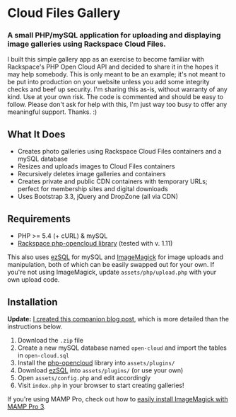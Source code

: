 # Cloud Files Gallery

### A small PHP/mySQL application for uploading and displaying image galleries using Rackspace Cloud Files.

I built this simple gallery app as an exercise to become familiar with Rackspace's PHP Open Cloud API and decided to share it in the hopes it may help somebody. This is only meant to be an example; it's not meant to be put into production on your website unless you add some integrity checks and beef up security. I'm sharing this as-is, without warranty of any kind. Use at your own risk. The code is commented and should be easy to follow. Please don't ask for help with this, I'm just way too busy to offer any meaningful support. Thanks. :)

## What It Does
* Creates photo galleries using Rackspace Cloud Files containers and a mySQL database
* Resizes and uploads images to Cloud Files containers
* Recursively deletes image galleries and containers
* Creates private and public CDN containers with temporary URLs; perfect for membership sites and digital downloads
* Uses Bootstrap 3.3, jQuery and DropZone (all via CDN)

## Requirements

* PHP >= 5.4 (+ cURL) & mySQL
* [Rackspace php-opencloud library](https://github.com/rackspace/php-opencloud) (tested with v. 1.11)

This also uses [ezSQL](https://github.com/ezSQL/ezSQL) for mySQL and [ImageMagick](http://www.imagemagick.org) for image uploads and manipulation, both of which can be easily swapped out for your own. If you're not using ImageMagick, update `assets/php/upload.php` with your own upload code.

## Installation

**Update:** [I created this companion blog post](http://timgavin.name/tuts/uploading-to-rackspace-cloud-files/), which is more detailed than the instructions below.

1. Download the `.zip` file
1. Create a new mySQL database named `open-cloud` and import the tables in `open-cloud.sql`
1. Install the [php-opencloud](https://github.com/rackspace/php-opencloud) library into `assets/plugins/`
1. Download [ezSQL](https://github.com/ezSQL/ezSQL) into `assets/plugins/` (or use your own)
1. Open `assets/config.php` and edit accordingly
1. Visit `index.php` in your browser to start creating galleries!

If you're using MAMP Pro, check out how to [easily install ImageMagick with MAMP Pro 3](http://timgavin.tumblr.com/post/115425669995/easily-install-imagemagick-with-mamp-pro).
